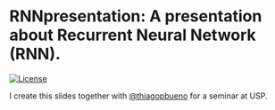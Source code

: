 # RNNpresentation: A presentation about Recurrent Neural Network (RNN).

[![License](https://img.shields.io/github/license/mashape/apistatus.svg?maxAge=2592000)](https://github.com/felipessalvatore/RNNpresentation/blob/master/LICENSE)


I create this slides together with [@thiagopbueno](http://thiagopbueno.github.io/) for a seminar at USP.


